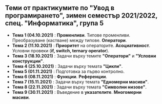 ## Теми от практикумите по "Увод в програмирането", зимен семестър 2021/2022, спец. "Информатика", група 5 ##  

 - **Тема 1 (04.10.2021)** : **Променливи**. Типове променливи. Преобразуване (кастване) между типове. **Оператори**.  
 - **Тема 2 (11.10.2021)** : **Приоритет** на операторите. **Асоциативност**. Условни провеки (**if, switch, ternary operator**).  
 - **Тема 3 (18.10.2021)** : Задачи върху темите **"Оператори"** и **"Условни конструкции"**.  
 - **Тема 4 (25.10.2021)** : Задачи върху темата **"Цикли"**.  
 - **Тема 5 (01.11.2021)** : Подготовка за първо контролно.  
 - **Тема 6 (08.11.2021)** : **Функции**. **Референции**.  
 - **Тема 7 (15.11.2021)** : Задачи върху темата **"Едномерни масиви"**.  
 - **Тема 8 (22.11.2021)** : Задачи върху темата **"Символни низове"**.  
 - **Тема 9 (30.11.2021)** : Въведение в **указателите**. **Многомерни масиви**.  
